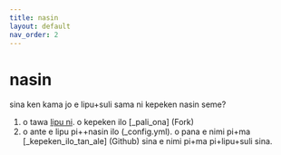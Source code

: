 ```yaml
---
title: nasin
layout: default
nav_order: 2
---
```


# nasin

sina ken kama jo e lipu+suli sama ni kepeken nasin seme?

1. o tawa [lipu ni](https://github.com/joelthomastr/lipu-sulilonsitelen-pona). o kepeken ilo [_pali_ona] <span class="eng">(Fork)</span>
2. o ante e lipu pi++nasin ilo <span class="eng">(_config.yml)</span>. o pana e nimi pi+ma [_kepeken_ilo_tan_ale] <span class="eng">(Github)</span> sina e nimi pi+ma pi+lipu+suli sina.
